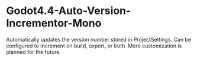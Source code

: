# Godot4.4-Auto-Version-Incrementor-Mono
Automatically updates the version number stored in ProjectSettings. Can be configured to increment on build, export, or both.  More customization is planned for the future.
